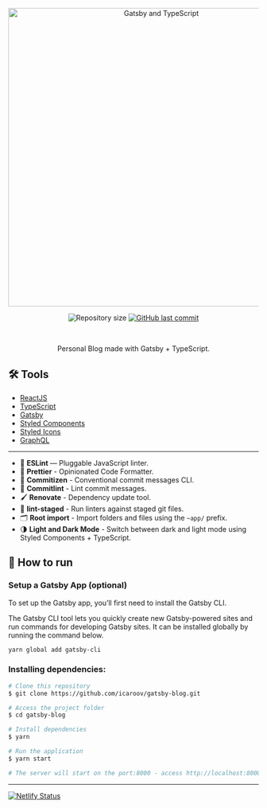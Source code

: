 <p align="center">
  <img src="https://res.cloudinary.com/ddi5agea1/image/upload/v1612802903/gatsby-typescript_babtou.png" width="600px" alt="Gatsby and TypeScript">
</p>

<p align="center">
  <img alt="Repository size" src="https://img.shields.io/github/repo-size/icaroov/gatsby-blog?color=%238A4BAF&style=flat-square">

  <a href="https://github.com/icaroov/my-blog/commits/master">
    <img alt="GitHub last commit" src="https://img.shields.io/github/last-commit/icaroov/gatsby-blog?color=%238A4BAF&style=flat-square">
  </a>
</p>

<br>

<p align="center">
  Personal Blog made with Gatsby + TypeScript.
</p>

## 🛠 Tools
- [ReactJS](https://reactjs.org/)
- [TypeScript](https://www.typescriptlang.org/)
- [Gatsby](https://www.gatsbyjs.org/)
- [Styled Components](https://styled-components.com/)
- [Styled Icons](https://styled-icons.js.org/)
- [GraphQL](https://graphql.org/)

---

- 📏 **ESLint** — Pluggable JavaScript linter.
- 💖 **Prettier** - Opinionated Code Formatter.
- 📄 **Commitizen** - Conventional commit messages CLI.
- 🚓 **Commitlint** - Lint commit messages.
- 🖌 **Renovate** - Dependency update tool.
- 🚫 **lint-staged** - Run linters against staged git files.
- 🗂 **Root import** - Import folders and files using the `~app/` prefix.
- 🌗 **Light and Dark Mode** - Switch between dark and light mode using Styled Components + TypeScript.

## 🚀 How to run

### Setup a Gatsby App (optional)

To set up the Gatsby app, you’ll first need to install the Gatsby CLI.

The Gatsby CLI tool lets you quickly create new Gatsby-powered sites and run commands for developing Gatsby sites. It can be installed globally by running the command below.

```shell
yarn global add gatsby-cli
```

### Installing dependencies:

```bash
# Clone this repository
$ git clone https://github.com/icaroov/gatsby-blog.git

# Access the project folder
$ cd gatsby-blog

# Install dependencies
$ yarn

# Run the application
$ yarn start

# The server will start on the port:8000 - access http://localhost:8000
```

---

  [![Netlify Status](https://api.netlify.com/api/v1/badges/92c79b80-85ee-4fd2-8549-87f54ca653d2/deploy-status)](https://app.netlify.com/sites/icaroov/deploys)
